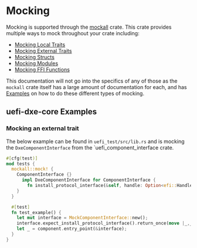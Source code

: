 # Mocking

Mocking is supported through the [mockall](https://crates.io/crates/mockall) crate. This crate provides multiple ways
to mock throughout your crate including:

- [Mocking Local Traits](https://docs.rs/mockall/0.13.0/mockall/index.html#getting-started)
- [Mocking External Traits](https://docs.rs/mockall/0.13.0/mockall/index.html#external-traits)
- [Mocking Structs](https://docs.rs/mockall/0.13.0/mockall/#mocking-structs)
- [Mocking Modules](https://docs.rs/mockall/0.13.0/mockall/index.html#modules)
- [Mocking FFI Functions](https://docs.rs/mockall/0.13.0/mockall/index.html#foreign-functions)

This documentation will not go into the specifics of any of those as the `mockall` crate itself has a large amount of
documentation for each, and has [Examples](https://docs.rs/mockall/0.13.0/mockall/index.html#examples) on how to do
these different types of mocking.

## uefi-dxe-core Examples

### Mocking an external trait

The below example can be found in `uefi_test/src/lib.rs` and is mocking the `DxeComponentInterface` from the
`uefi_component_interface crate.

``` rust
#[cfg(test)]
mod tests {
  mockall::mock! {
    ComponentInterface {}
      impl DxeComponentInterface for ComponentInterface {
        fn install_protocol_interface(&self, handle: Option<efi::Handle>, protocol: efi::Guid, interface: *mut c_void) -> Result<efi::Handle, efi::Status>;
    }
  }

  #[test]
  fn test_example() {
    let mut interface = MockComponentInterface::new();
    interface.expect_install_protocol_interface().return_once(move |_,_,_| Ok(core::ptr::null_mut()));
    let _ = component.entry_point(&interface);
  }
}
```
